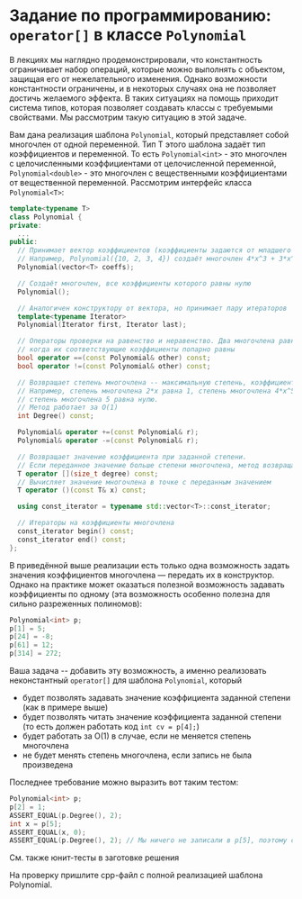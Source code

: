 # Задание по программированию: `operator[]` в классе `Polynomial`
В лекциях мы наглядно продемонстрировали, что константность ограничивает набор операций, которые можно выполнять с объектом, защищая его от нежелательного изменения. Однако возможности константности ограничены, и в некоторых случаях она не позволяет достичь желаемого эффекта. В таких ситуациях на помощь приходит система типов, которая позволяет создавать классы с требуемыми свойствами. Мы рассмотрим такую ситуацию в этой задаче.

Вам дана реализация шаблона `Polynomial`, который представляет собой многочлен от одной переменной. Тип T этого шаблона задаёт тип коэффициентов и переменной. То есть `Polynomial<int>` - это многочлен с целочисленными коэффициентами от целочисленной переменной, `Polynomial<double>` - это многочлен с вещественными коэффициентами от вещественной переменной. Рассмотрим интерфейс класса `Polynomial<T>`:
```cpp
template<typename T>
class Polynomial {
private:
  ...
public:
  // Принимает вектор коэффициентов (коэффициенты задаются от младшего к старшим)
  // Например, Polynomial({10, 2, 3, 4}) создаёт многочлен 4*x^3 + 3*x^2 + 2*x + 10
  Polynomial(vector<T> coeffs);

  // Создаёт многочлен, все коэффициенты которого равны нулю
  Polynomial();

  // Аналогичен конструктору от вектора, но принимает пару итераторов
  template<typename Iterator>
  Polynomial(Iterator first, Iterator last);

  // Операторы проверки на равенство и неравенство. Два многочлена равны тогда и только тогда,
  // когда их соответствующие коэффициенты попарно равны
  bool operator ==(const Polynomial& other) const;
  bool operator !=(const Polynomial& other) const;

  // Возвращает степень многочлена -- максимальную степень, коэффициент при которой не равен нулю.
  // Например, степень многочлена 2*x равна 1, степень многочлена 4*x^5 + x^3 - 10 равна 5,
  // степень многочлена 5 равна нулю.
  // Метод работает за O(1)
  int Degree() const;

  Polynomial& operator +=(const Polynomial& r);
  Polynomial& operator -=(const Polynomial& r);

  // Возвращает значение коэффициента при заданной степени.
  // Если переданное значение больше степени многочлена, метод возвращает 0
  T operator [](size_t degree) const;
  // Вычисляет значение многочлена в точке с переданным значением
  T operator ()(const T& x) const;

  using const_iterator = typename std::vector<T>::const_iterator;

  // Итераторы на коэффициенты многочлена
  const_iterator begin() const;
  const_iterator end() const;
};
```
В приведённой выше реализации есть только одна возможность задать значения коэффициентов многочлена — передать их в конструктор. Однако на практике может оказаться полезной возможность задавать коэффициенты по одному (эта возможность особенно полезна для сильно разреженных полиномов):  
```cpp
Polynomial<int> p;
p[1] = 5;
p[24] = -8;
p[61] = 12;
p[314] = 272;
```
Ваша задача -- добавить эту возможность, а именно реализовать неконстантный `operator[]` для шаблона `Polynomial`, который

* будет позволять задавать значение коэффициента заданной степени (как в примере выше)
* будет позволять читать значение коэффициента заданной степени (то есть должен работать код `int cv = p[4];`)
* будет работать за O(1) в случае, если не меняется степень многочлена
* не будет менять степень многочлена, если запись не была произведена

Последнее требование можно выразить вот таким тестом:
```cpp
Polynomial<int> p;
p[2] = 1;
ASSERT_EQUAL(p.Degree(), 2);
int x = p[5];
ASSERT_EQUAL(x, 0);
ASSERT_EQUAL(p.Degree(), 2); // Мы ничего не записали в p[5], поэтому степень многочлена не изменилась
```
См. также юнит-тесты в заготовке решения

На проверку пришлите cpp-файл с полной реализацией шаблона Polynomial.
